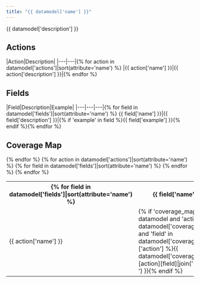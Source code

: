 ```yaml
---
title: "{{ datamodel['name'] }}"
---
```

{{ datamodel['description'] }}

## Actions
|Action|Description|
|---|---|{% for action in datamodel['actions']|sort(attribute='name') %}
|{{ action['name'] }}|{{ action['description'] }}|{% endfor %}

## Fields
|Field|Description|Example|
|---|---|---|{% for field in datamodel['fields']|sort(attribute='name') %}
{{ field['name'] }}|{{ field['description'] }}|{% if 'example' in field %}{{ field['example'] }}{% endif %}{% endfor %}

## Coverage Map
<table>
  <tr>
    <th />{% for field in datamodel['fields']|sort(attribute='name') %}
    <th>{{ field['name'] }}</th>{% endfor %}
  </tr>{% for action in datamodel['actions']|sort(attribute='name') %}
  <tr>
    <td>{{ action['name'] }}</td>{% for field in datamodel['fields']|sort(attribute='name') %}
    <td style="white-space: pre-wrap;">{% if 'coverage_map' in datamodel and 'action' in datamodel['coverage_map'] and 'field' in datamodel['coverage_map']['action'] %}{{ datamodel['coverage_map'][action][field]|join('&#10') }}{% endif %}</td>{% endfor %}
  </tr>{% endfor %}
</table>
